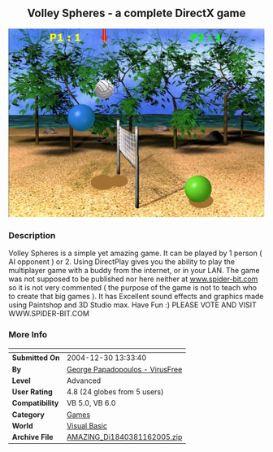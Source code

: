 ﻿<div align="center">

## Volley Spheres \- a complete DirectX game

<img src="PIC20051161018353372.jpg">
</div>

### Description

Volley Spheres is a simple yet amazing game. It can be played by 1 person ( AI opponent ) or 2. Using DirectPlay gives you the ability to play the multiplayer game with a buddy from the internet, or in your LAN. The game was not supposed to be published nor here neither at www.spider-bit.com so it is not very commented ( the purpose of the game is not to teach who to create that big games ). It has Excellent sound effects and graphics made using Paintshop and 3D Studio max. Have Fun :) PLEASE VOTE AND VISIT WWW.SPIDER-BIT.COM
 
### More Info
 


<span>             |<span>
---                |---
**Submitted On**   |2004-12-30 13:33:40
**By**             |[George Papadopoulos  \- VirusFree](https://github.com/Planet-Source-Code/PSCIndex/blob/master/ByAuthor/george-papadopoulos-virusfree.md)
**Level**          |Advanced
**User Rating**    |4.8 (24 globes from 5 users)
**Compatibility**  |VB 5\.0, VB 6\.0
**Category**       |[Games](https://github.com/Planet-Source-Code/PSCIndex/blob/master/ByCategory/games__1-38.md)
**World**          |[Visual Basic](https://github.com/Planet-Source-Code/PSCIndex/blob/master/ByWorld/visual-basic.md)
**Archive File**   |[AMAZING\_Di1840381162005\.zip](https://github.com/Planet-Source-Code/george-papadopoulos-virusfree-volley-spheres-a-complete-directx-game__1-58309/archive/master.zip)









